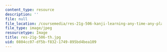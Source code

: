 ```yaml
---
content_type: resource
description: ''
file: null
file_location: /coursemedia/res-21g-506-kanji-learning-any-time-any-place-for-japanese-vi-spring-2021/0804cc07df5bf8321749895bd4bea109_res-21g-506-th.jpg
file_type: image/jpeg
resourcetype: Image
title: res-21g-506-th.jpg
uid: 0804cc07-df5b-f832-1749-895bd4bea109
---
```

